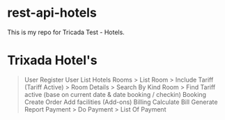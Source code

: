 # rest-api-hotels
This is my repo for Tricada Test - Hotels. 

Trixada Hotel's
=============
> User 
   > Register User
> List Hotels
> Rooms 
    > List Room 
       > Include Tariff (Tariff Active)
       > Room Details
    > Search By Kind Room 
    > Find Tariff active (base on current date & date booking / checkin)
> Booking 
   > Create Order 
   > Add facilities (Add-ons)
> Billing 
   > Calculate Bill
   > Generate Report 
> Payment
    > Do Payment 
    > List Of Payment
